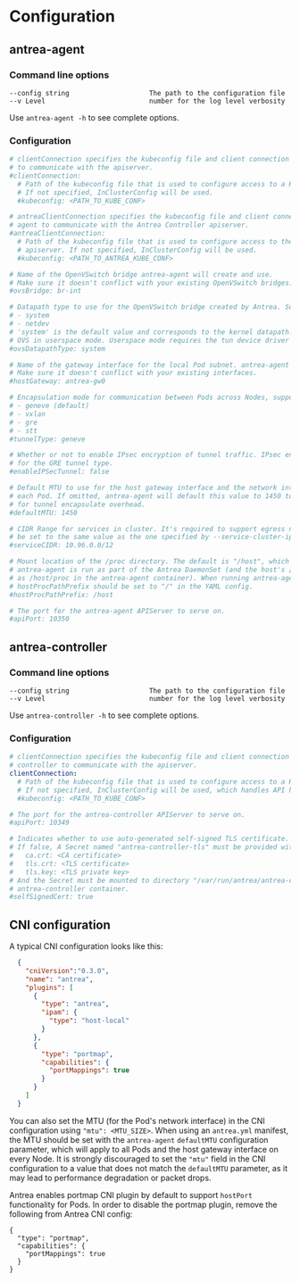 # Configuration

## antrea-agent

### Command line options
```
--config string                    The path to the configuration file
--v Level                          number for the log level verbosity
```
Use `antrea-agent -h` to see complete options.

### Configuration
```yaml
# clientConnection specifies the kubeconfig file and client connection settings for the agent
# to communicate with the apiserver.
#clientConnection:
  # Path of the kubeconfig file that is used to configure access to a K8s cluster.
  # If not specified, InClusterConfig will be used.
  #kubeconfig: <PATH_TO_KUBE_CONF>

# antreaClientConnection specifies the kubeconfig file and client connection settings for the
# agent to communicate with the Antrea Controller apiserver.
#antreaClientConnection:
  # Path of the kubeconfig file that is used to configure access to the Antrea Controller
  # apiserver. If not specified, InClusterConfig will be used.
  #kubeconfig: <PATH_TO_ANTREA_KUBE_CONF>

# Name of the OpenVSwitch bridge antrea-agent will create and use.
# Make sure it doesn't conflict with your existing OpenVSwitch bridges.
#ovsBridge: br-int

# Datapath type to use for the OpenVSwitch bridge created by Antrea. Supported values are:
# - system
# - netdev
# 'system' is the default value and corresponds to the kernel datapath. Use 'netdev' to run
# OVS in userspace mode. Userspace mode requires the tun device driver to be available.
#ovsDatapathType: system

# Name of the gateway interface for the local Pod subnet. antrea-agent will create the interface on the OVS bridge.
# Make sure it doesn't conflict with your existing interfaces.
#hostGateway: antrea-gw0

# Encapsulation mode for communication between Pods across Nodes, supported values:
# - geneve (default)
# - vxlan
# - gre
# - stt
#tunnelType: geneve

# Whether or not to enable IPsec encryption of tunnel traffic. IPsec encryption is only supported
# for the GRE tunnel type.
#enableIPSecTunnel: false

# Default MTU to use for the host gateway interface and the network interface of
# each Pod. If omitted, antrea-agent will default this value to 1450 to accommodate
# for tunnel encapsulate overhead.
#defaultMTU: 1450

# CIDR Range for services in cluster. It's required to support egress network policy, should
# be set to the same value as the one specified by --service-cluster-ip-range for kube-apiserver.
#serviceCIDR: 10.96.0.0/12

# Mount location of the /proc directory. The default is "/host", which is appropriate when
# antrea-agent is run as part of the Antrea DaemonSet (and the host's /proc directory is mounted
# as /host/proc in the antrea-agent container). When running antrea-agent as a process,
# hostProcPathPrefix should be set to "/" in the YAML config.
#hostProcPathPrefix: /host

# The port for the antrea-agent APIServer to serve on.
#apiPort: 10350
```

## antrea-controller

### Command line options
```
--config string                    The path to the configuration file
--v Level                          number for the log level verbosity
```
Use `antrea-controller -h` to see complete options.

### Configuration
```yaml
# clientConnection specifies the kubeconfig file and client connection settings for the 
# controller to communicate with the apiserver.
clientConnection:
  # Path of the kubeconfig file that is used to configure access to a K8s cluster.
  # If not specified, InClusterConfig will be used, which handles API host discovery and authentication automatically.
  #kubeconfig: <PATH_TO_KUBE_CONF>

# The port for the antrea-controller APIServer to serve on.
#apiPort: 10349

# Indicates whether to use auto-generated self-signed TLS certificate.
# If false, A Secret named "antrea-controller-tls" must be provided with the following keys:
#   ca.crt: <CA certificate>
#   tls.crt: <TLS certificate>
#   tls.key: <TLS private key>
# And the Secret must be mounted to directory "/var/run/antrea/antrea-controller-tls" of the
# antrea-controller container.
#selfSignedCert: true
```

## CNI configuration

A typical CNI configuration looks like this:
```json
  {
    "cniVersion":"0.3.0",
    "name": "antrea",
    "plugins": [
      {
        "type": "antrea",
        "ipam": {
          "type": "host-local"
        }
      },
      {
        "type": "portmap",
        "capabilities": {
          "portMappings": true
        }
      }
    ]
  }
```

You can also set the MTU (for the Pod's network interface) in the CNI
configuration using `"mtu": <MTU_SIZE>`. When using an `antrea.yml` manifest, the
MTU should be set with the `antrea-agent` `defaultMTU` configuration parameter,
which will apply to all Pods and the host gateway interface on every Node. It is
strongly discouraged to set the `"mtu"` field in the CNI configuration to a
value that does not match the `defaultMTU` parameter, as it may lead to
performance degradation or packet drops.

Antrea enables portmap CNI plugin by default to support `hostPort`
functionality for Pods. In order to disable the portmap plugin, remove the
following from Antrea CNI config:
```
{
  "type": "portmap",
  "capabilities": {
    "portMappings": true
  }
}
```
